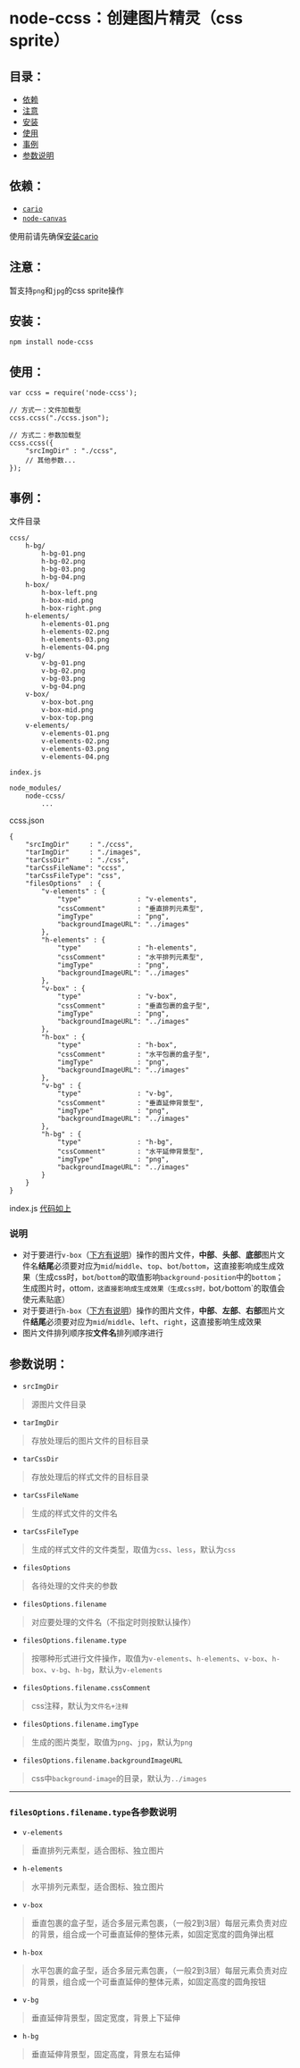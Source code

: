 # node-ccss：创建图片精灵（css sprite）


## 目录：

* [依赖](#依赖)
* [注意](#注意)
* [安装](#安装)
* [使用](#使用)
* [事例](#事例)
* [参数说明](#参数说明)


## 依赖：

* [`cario`](http://cairographics.org/)
* [`node-canvas`](https://github.com/LearnBoost/node-canvas)

使用前请先确保[安装cario](https://github.com/LearnBoost/node-canvas/wiki/_pages)


## 注意：

暂支持`png`和`jpg`的css sprite操作


## 安装：

	npm install node-ccss


## 使用：

	var ccss = require('node-ccss');
	
	// 方式一：文件加载型
	ccss.ccss("./ccss.json");
	
	// 方式二：参数加载型
	ccss.ccss({
		"srcImgDir" : "./ccss",
		// 其他参数...
	});


## 事例：

文件目录

	ccss/
		h-bg/
			h-bg-01.png
			h-bg-02.png
			h-bg-03.png
			h-bg-04.png
		h-box/
			h-box-left.png
			h-box-mid.png
			h-box-right.png
		h-elements/
			h-elements-01.png
			h-elements-02.png
			h-elements-03.png
			h-elements-04.png
		v-bg/
			v-bg-01.png
			v-bg-02.png
			v-bg-03.png
			v-bg-04.png
		v-box/
			v-box-bot.png
			v-box-mid.png
			v-box-top.png
		v-elements/
			v-elements-01.png
			v-elements-02.png
			v-elements-03.png
			v-elements-04.png
			
	index.js
	
	node_modules/
		node-ccss/
			...
		

ccss.json

	{
        "srcImgDir"     : "./ccss",
        "tarImgDir"     : "./images",
        "tarCssDir"     : "./css",
        "tarCssFileName": "ccss",
        "tarCssFileType": "css",
        "filesOptions"  : {
            "v-elements" : {
                "type"              : "v-elements",
                "cssComment"        : "垂直排列元素型",
                "imgType"           : "png",
                "backgroundImageURL": "../images"
            },
            "h-elements" : {
                "type"              : "h-elements",
                "cssComment"        : "水平排列元素型",
                "imgType"           : "png",
                "backgroundImageURL": "../images"
            },
            "v-box" : {
                "type"              : "v-box",
                "cssComment"        : "垂直包裹的盒子型",
                "imgType"           : "png",
                "backgroundImageURL": "../images"
            },
            "h-box" : {
                "type"              : "h-box",
                "cssComment"        : "水平包裹的盒子型",
                "imgType"           : "png",
                "backgroundImageURL": "../images"
            },
            "v-bg" : {
                "type"              : "v-bg",
                "cssComment"        : "垂直延伸背景型",
                "imgType"           : "png",
                "backgroundImageURL": "../images"
            },
            "h-bg" : {
                "type"              : "h-bg",
                "cssComment"        : "水平延伸背景型",
                "imgType"           : "png",
                "backgroundImageURL": "../images"
            }
        }
    }
    
index.js [代码如上](#使用)

### 说明

* 对于要进行`v-box`（[下方有说明](#参数说明)）操作的图片文件，**中部**、**头部**、**底部**图片文件名**结尾**必须要对应为`mid`/`middle`、`top`、`bot`/`bottom`，这直接影响成生成效果（生成css时，`bot`/`bottom`的取值影响`background-position`中的`bottom`；生成图片时，ottom`，这直接影响成生成效果（生成css时，`bot`/`bottom`的取值会使元素贴底）
* 对于要进行`h-box`（[下方有说明](#参数说明)）操作的图片文件，**中部**、**左部**、**右部**图片文件**结尾**必须要对应为`mid`/`middle`、`left`、`right`，这直接影响生成效果
* 图片文件排列顺序按**文件名**排列顺序进行

  
## 参数说明：

* `srcImgDir`
> 源图片文件目录

* `tarImgDir`
> 存放处理后的图片文件的目标目录

* `tarCssDir`
> 存放处理后的样式文件的目标目录

* `tarCssFileName`
> 生成的样式文件的文件名

* `tarCssFileType`
> 生成的样式文件的文件类型，取值为`css`、`less`，默认为`css`

* `filesOptions`
> 各待处理的文件夹的参数

* `filesOptions.filename`
> 对应要处理的文件名（不指定时则按默认操作）

* `filesOptions.filename.type`
> 按哪种形式进行文件操作，取值为`v-elements`、`h-elements`、`v-box`、`h-box`、`v-bg`、`h-bg`，默认为`v-elements`

* `filesOptions.filename.cssComment`
> css注释，默认为`文件名+注释`

* `filesOptions.filename.imgType`
> 生成的图片类型，取值为`png`、`jpg`，默认为`png`

* `filesOptions.filename.backgroundImageURL`
> css中`background-image`的目录，默认为`../images`

***

### `filesOptions.filename.type`各参数说明

* `v-elements`

> 垂直排列元素型，适合图标、独立图片

* `h-elements`

> 水平排列元素型，适合图标、独立图片

* `v-box`

> 垂直包裹的盒子型，适合多层元素包裹，（一般2到3层）每层元素负责对应的背景，组合成一个可垂直延伸的整体元素，如固定宽度的圆角弹出框

* `h-box`

> 水平包裹的盒子型，适合多层元素包裹，（一般2到3层）每层元素负责对应的背景，组合成一个可垂直延伸的整体元素，如固定高度的圆角按钮

* `v-bg`

> 垂直延伸背景型，固定宽度，背景上下延伸

* `h-bg`

> 垂直延伸背景型，固定高度，背景左右延伸

